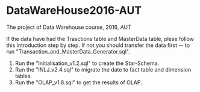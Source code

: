 # DataWareHouse2016-AUT
The project of Data Warehouse course, 2016, AUT

If the data have had the Trasctions table and MasterData table, plese follow this introduction step by step.
If not you should transfer the data first -- to run "Transaction_and_MasterData_Generator.sql".

1. Run the "Initialisation_v1.2.sql" to create the Star-Schema.
2. Run the "INLJ_v2.4.sql" to migrate the date to fact table and dimension tables.
3. Run the "OLAP_v1.8.sql" to get the results of OLAP.